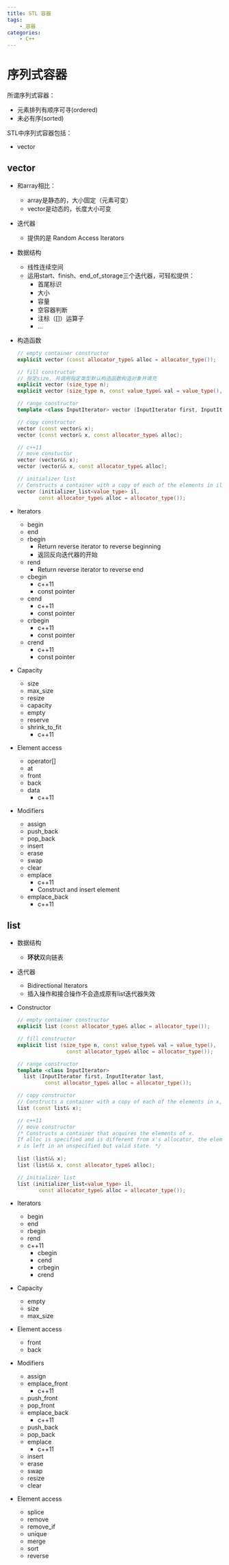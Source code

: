 ```yaml
---
title: STL 容器
tags:
	- 容器
categories:
	- C++
---
```


# 序列式容器

所谓序列式容器：

- 元素排列有顺序可寻(ordered)
- 未必有序(sorted)

STL中序列式容器包括：

- vector

## vector

- 和array相比：
  - array是静态的，大小固定（元素可变）
  - vector是动态的，长度大小可变

- 迭代器

  - 提供的是 Random Access Iterators

- 数据结构

  - 线性连续空间
  - 运用start、finish、end_of_storage三个迭代器，可轻松提供：
    - 首尾标识
    - 大小
    - 容量
    - 空容器判断
    - 注标（[]）运算子
    - ...

- 构造函数

  ```c++
  // empty container constructor
  explicit vector (const allocator_type& alloc = allocator_type());
  
  // fill constructor
  // 指定size, 并调用指定类型默认构造函数构造对象并填充
  explicit vector (size_type n);
  explicit vector (size_type n, const value_type& val = value_type(), const allocator_type& alloc = allocator_type());
  
  // range constructor
  template <class InputIterator> vector (InputIterator first, InputIterator last, const allocator_type& alloc = allocator_type());
  
  // copy constructor
  vector (const vector& x);
  vector (const vector& x, const allocator_type& alloc);	
  
  // c++11
  // move constuctor
  vector (vector&& x);
  vector (vector&& x, const allocator_type& alloc);
  
  // initializer list
  // Constructs a container with a copy of each of the elements in il, in the same order
  vector (initializer_list<value_type> il,
         const allocator_type& alloc = allocator_type());
  ```

- Iterators

  - begin
  - end
  - rbegin
    - Return reverse iterator to reverse beginning
    - 返回反向迭代器的开始
  - rend
    - Return reverse iterator to reverse end
  - cbegin
    - c++11
    - const pointer
  - cend
    - c++11
    - const pointer
  - crbegin
    - c++11
    - const pointer
  - crend
    - c++11
    - const pointer

- Capacity

  - size
  - max_size
  - resize
  - capacity
  - empty
  - reserve
  - shrink_to_fit
    - c++11

- Element access

  - operator[]
  - at
  - front
  - back
  - data
    - c++11

- Modifiers

  - assign
  - push_back
  - pop_back
  - insert
  - erase
  - swap
  - clear
  - emplace
    - c++11
    - Construct and insert element
  - emplace_back
    - c++11

## list

- 数据结构

  - **环状**双向链表

- 迭代器

  - Bidirectional Iterators
  - 插入操作和接合操作不会造成原有list迭代器失效

- Constructor

  ```c++
  // empty container constructor
  explicit list (const allocator_type& alloc = allocator_type());
  
  // fill constructor
  explicit list (size_type n, const value_type& val = value_type(),
                  const allocator_type& alloc = allocator_type());
  
  // range constructor
  template <class InputIterator>
    list (InputIterator first, InputIterator last,
           const allocator_type& alloc = allocator_type());
  
  // copy constructor
  // Constructs a container with a copy of each of the elements in x, in the same order.
  list (const list& x);
  
  // c++11
  // move constructor
  /* Constructs a container that acquires the elements of x.
  If alloc is specified and is different from x's allocator, the elements are moved. Otherwise, no elements are constructed (their ownership is directly transferred).
  x is left in an unspecified but valid state. */
      
  list (list&& x);
  list (list&& x, const allocator_type& alloc);
  
  // initializer list
  list (initializer_list<value_type> il,
         const allocator_type& alloc = allocator_type());
  ```

- Iterators

  - begin
  - end
  - rbegin
  - rend
  - c++11
    - cbegin
    - cend
    - crbegin
    - crend

- Capacity

  - empty
  - size
  - max_size

- Element access
  - front
  - back
- Modifiers
  - assign
  - emplace_front
    - c++11
  - push_front
  - pop_front
  - emplace_back
    - c++11
  - push_back
  - pop_back
  - emplace
    - c++11
  - insert
  - erase
  - swap
  - resize
  - clear

- Element access
  - splice
  - remove
  - remove_if
  - unique
  - merge
  - sort
  - reverse
